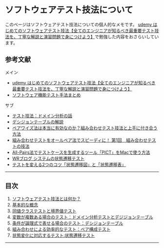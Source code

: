 # ソフトウェアテスト技法について

このページはソフトウェアテスト技法についての個人的なメモです。
[udemy はじめてのソフトウェアテスト技法【全てのエンジニアが知るべき最重要テスト技法を、丁寧な解説と演習問題で身につけよう】](https://www.udemy.com/course/software-test-design/)で勉強した内容をおさらいしています。

## 参考文献

メイン
- [udemy はじめてのソフトウェアテスト技法【全てのエンジニアが知るべき最重要テスト技法を、丁寧な解説と演習問題で身につけよう】](https://www.udemy.com/course/software-test-design/)
- [ソフトウェア機能テスト手法まとめ](https://qiita.com/yokoc1322/items/d7b4ad158698fd80f827)

サブ
- [テスト技法：ドメイン分析の話](https://note.com/suhahide/n/ncd4c46433bcb)
- [デシジョンテーブルの解説](https://softest.jp/?p=72)
- [ペアワイズ法は本当に有効なのか？組み合わせテスト技法と上手に付き合う方法](https://dev.classmethod.jp/articles/introduction-to-combination-testing-methods/)
- [組み合わせテストをオールペア法でスピーディに！ 第1回　組み合わせテストの技法](https://gihyo.jp/dev/feature/01/sp-test/0001?page=1)
- [All-Pairs法でテストケースを生成するツール「PICT」をMacで使う方法](https://qiita.com/suin/items/1561024218cadde67488)
- [WRブログ システムの状態遷移テスト](https://webrage.jp/techblog/transition_test_of_the_state_of_the_system/)
- [テストを変える2つのコツ「状態遷移図」と「状態遷移表」](https://www.qbook.jp/column/20180615_629.html)


---



## 目次
1. [ソフトウェアテスト技法とは何か？](./01.md)
2. [基本的な概念](./02.md)
3. [同値クラステストと境界値テスト](#anchor3)
4. [変数が複数ある場合のテスト：ドメイン分析テストとデジジョンテーブル](#anchor4)
5. [条件が論理式で表せる場合のテスト：デシジョンテーブル](#anchor5)
6. [組み合わせによる効率的なテスト：ペア構成テスト](#anchor6)
7. [状態変化に対応するテスト:状態遷移テスト](#anchor7)

---